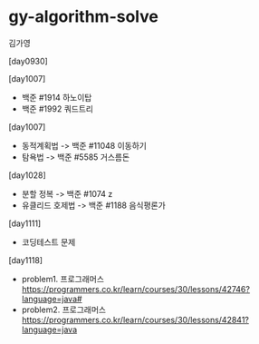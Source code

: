 # gy-algorithm-solve
김가영

[day0930]

[day1007]
* 백준 #1914 하노이탑
* 백준 #1992 쿼드트리

[day1007]
* 동적계획법 -> 백준 #11048 이동하기
* 탐욕법  -> 백준 #5585 거스름돈

[day1028]
* 분할 정복 -> 백준 #1074 z
* 유클리드 호제법 -> 백준 #1188 음식평론가

[day1111]
* 코딩테스트 문제

[day1118]
* problem1. 프로그래머스 https://programmers.co.kr/learn/courses/30/lessons/42746?language=java#
* problem2. 프로그래머스 https://programmers.co.kr/learn/courses/30/lessons/42841?language=java
